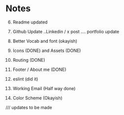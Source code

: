 # Notes
6. Readme updated
7. Github Update ..Linkedin / x post .... portfolio update


8. Better Vocab and font (okayish)
3. Icons (DONE) and Assets (DONE)
4. Routing (DONE)
5. Footer / About me (DONE)
9. eslint (did it)
2. Working Email (Half way done)
1. Color Scheme (Okayish)


/// updates to be made
<!-- AboutMe social links update -->
<!-- Footer Same -->
<!-- AfterAddTask A message regarding added task / about adding a task / what to do after kinda thing  -->
<!-- UserEmailHandler comments removal and debuging and proper email rendering -->